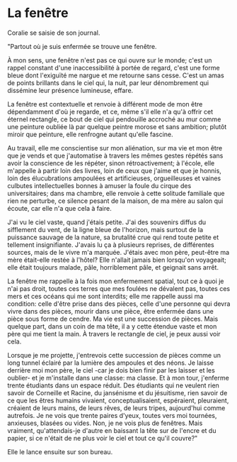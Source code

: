 # La fenêtre

Coralie se saisie de son journal.

"Partout où je suis enfermée se trouve une fenêtre. 

À mon sens, une fenêtre n'est pas ce qui ouvre sur le monde; c'est un rappel constant d'une inaccessibilité à portée de regard, c'est une forme bleue dont l'exiguïté me nargue et me retourne sans cesse. C'est un amas de points brillants dans le ciel qui, la nuit, par leur dénombrement qui dissémine leur présence lumineuse, effare. 

La fenêtre est contextuelle et renvoie à différent mode de mon être dépendamment d'où je regarde, et ce, même s'il elle n'a qu'à offrir cet éternel rectangle, ce bout de ciel qui pendouille accroché au mur comme une peinture oubliée là par quelque peintre morose et sans ambition; plutôt miroir que peinture, elle renfrogne autant qu'elle fascine. 

Au travail, elle me conscientise sur mon aliénation, sur ma vie et mon être que je vends et que j'automatise à travers les mêmes gestes répétés sans avoir la conscience de les répéter, sinon rétroactivement; à l'école, elle m'appelle à partir loin des livres, loin de ceux que j'aime et que je honnis, loin des élucubrations ampoulées et artificieuses, orgueilleuses et vaines culbutes intellectuelles bonnes à amuser la foule du cirque des universitaires; dans ma chambre, elle renvoie à cette solitude familiale que rien ne perturbe, ce silence pesant de la maison, de ma mère au salon qui écoute, car elle n'a que cela à faire.

J'ai vu le ciel vaste, quand j'étais petite. J'ai des souvenirs diffus du sifflement du vent, de la ligne bleue de l'horizon, mais surtout de la puissance sauvage de la nature, sa brutalité crue qui rend toute petite et tellement insignifiante. J'avais lu ça à plusieurs reprises, de différentes sources, mais de le vivre m'a marquée. J'étais avec mon père, peut-être ma mère était-elle restée à l'hôtel? Elle n'allait jamais bien lorsqu'on voyageait; elle était toujours malade, pâle, horriblement pâle, et geignait sans arrêt.

La fenêtre me rappelle à la fois mon enfermement spatial, tout ce à quoi je n'ai pas droit, toutes ces terres que mes foulées ne dévalent pas, toutes ces mers et ces océans qui me sont interdits; elle me rappelle aussi ma condition: celle d'être prise dans des pièces, celle d'une personne qui devra vivre dans des pièces, mourir dans une pièce, être enfermée dans une pièce sous forme de cendre. Ma vie est une succession de pièces. Mais quelque part, dans un coin de ma tête, il a y cette étendue vaste et mon père qui me tient la main. À travers le rectangle de ciel, je peux aussi voir cela.

Lorsque je me projette, j'entrevois cette succession de pièces comme un long tunnel éclairé par la lumière des ampoules et des néons. Je laisse derrière moi mon père, le ciel -car je dois bien finir par les laisser et les oublier- et je m'installe dans une classe: ma classe. Et à mon tour, j'enferme trente étudiants dans un espace réduit. Des étudiants qui ne veulent rien savoir de Corneille et Racine, du jansénisme et du jésuitisme, rien savoir de ce que les êtres humains vivaient, conceptualisaient, espéraient, pleuraient, créaient de leurs mains, de leurs rêves, de leurs tripes, aujourd'hui comme autrefois. Je ne vois que trente paires d'yeux, toutes vers moi tournées, anxieuses, blasées ou vides. Non, je ne vois plus de fenêtres. Mais vraiment, qu'attendais-je d'autre en baissant la tête sur de l'encre et du papier, si ce n'était de ne plus voir le ciel et tout ce qu'il couvre?"

Elle le lance ensuite sur son bureau.